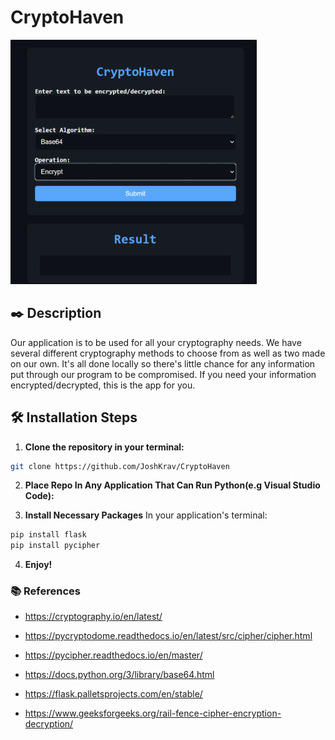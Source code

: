 # CryptoHaven

![Screen](./images/screen.png) 


## ✒️ Description

Our application is to be used for all your cryptography needs. We have several different cryptography methods to choose from as well as two made on our own. 
It's all done locally so there's little chance for any information put through our program to be compromised. If you need your information encrypted/decrypted, this is the app for you.

## 🛠 Installation Steps


   1. **Clone the repository in your terminal:**
   ```bash
   git clone https://github.com/JoshKrav/CryptoHaven
   ```
   
   2. **Place Repo In Any Application That Can Run Python(e.g Visual Studio Code):**

   3. **Install Necessary Packages**
   In your application's terminal:
   ```bash
   pip install flask
   pip install pycipher  
   ```

   4. **Enjoy!**

### 📚 References

-   https://cryptography.io/en/latest/

-   https://pycryptodome.readthedocs.io/en/latest/src/cipher/cipher.html

-   https://pycipher.readthedocs.io/en/master/

-   https://docs.python.org/3/library/base64.html

-   https://flask.palletsprojects.com/en/stable/

-   https://www.geeksforgeeks.org/rail-fence-cipher-encryption-decryption/


